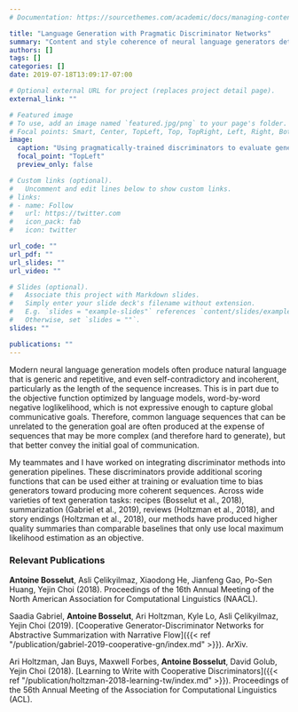 ```yaml
---
# Documentation: https://sourcethemes.com/academic/docs/managing-content/

title: "Language Generation with Pragmatic Discriminator Networks"
summary: "Content and style coherence of neural language generators deteriorates dramatically when generating long text. We design discriminator models that change language generation objectives to encourage long-term coherence."
authors: []
tags: []
categories: []
date: 2019-07-18T13:09:17-07:00

# Optional external URL for project (replaces project detail page).
external_link: ""

# Featured image
# To use, add an image named `featured.jpg/png` to your page's folder.
# Focal points: Smart, Center, TopLeft, Top, TopRight, Left, Right, BottomLeft, Bottom, BottomRight.
image:
  caption: "Using pragmatically-trained discriminators to evaluate generator's sequence quality"
  focal_point: "TopLeft"
  preview_only: false

# Custom links (optional).
#   Uncomment and edit lines below to show custom links.
# links:
# - name: Follow
#   url: https://twitter.com
#   icon_pack: fab
#   icon: twitter

url_code: ""
url_pdf: ""
url_slides: ""
url_video: ""

# Slides (optional).
#   Associate this project with Markdown slides.
#   Simply enter your slide deck's filename without extension.
#   E.g. `slides = "example-slides"` references `content/slides/example-slides.md`.
#   Otherwise, set `slides = ""`.
slides: ""

publications: ""
---
```


Modern neural language generation models often produce natural language that is generic and repetitive, and even self-contradictory and incoherent, particularly as the length of the sequence increases. This is in part due to the objective function optimized by language models, word-by-word negative loglikelihood, which is not expressive enough to capture global communicative goals. Therefore, common language sequences that can be unrelated to the generation goal are often produced at the expense of sequences that may be more complex (and therefore hard to generate), but that better convey the initial goal of communication.

My teammates and I have worked on integrating discriminator methods into generation pipelines. These discriminators provide additional scoring functions that can be used either at training or evaluation time to bias generators toward producing more coherent sequences.  Across wide varieties of text generation tasks: recipes (Bosselut et al., 2018), summarization (Gabriel et al., 2019), reviews (Holtzman et al., 2018), and story endings (Holtzman et al., 2018), our methods have produced higher quality summaries than comparable baselines that only use local maximum likelihood estimation as an objective.



<h3> Relevant Publications </h3>

**Antoine Bosselut**, Asli Çelikyilmaz, Xiaodong He, Jianfeng Gao, Po-Sen Huang, Yejin Choi (2018).  Proceedings of the 16th Annual Meeting of the North American Association for Computational Linguistics (NAACL).

Saadia Gabriel, **Antoine Bosselut**, Ari Holtzman, Kyle Lo, Asli Çelikyilmaz, Yejin Choi (2019). [Cooperative Generator-Discriminator Networks for Abstractive Summarization with Narrative Flow]({{< ref "/publication/gabriel-2019-cooperative-gn/index.md" >}}). ArXiv.

Ari Holtzman, Jan Buys, Maxwell Forbes, **Antoine Bosselut**, David Golub, Yejin Choi (2018). [Learning to Write with Cooperative Discriminators]({{< ref "/publication/holtzman-2018-learning-tw/index.md" >}}). Proceedings of the 56th Annual Meeting of the Association for Computational Linguistics (ACL).
